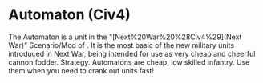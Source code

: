 # Automaton (Civ4)

The Automaton is a unit in the "[Next%20War%20%28Civ4%29](Next War)" Scenario/Mod of . It is the most basic of the new military units introduced in Next War, being intended for use as very cheap and cheerful cannon fodder.
Strategy.
Automatons are cheap, low skilled infantry. Use them when you need to crank out units fast!